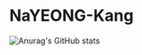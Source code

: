 # NaYEONG-Kang
![Anurag's GitHub stats](https://github-readme-stats.vercel.app/api?username=khb3254&show_icons=true&theme=solarized-dark)
